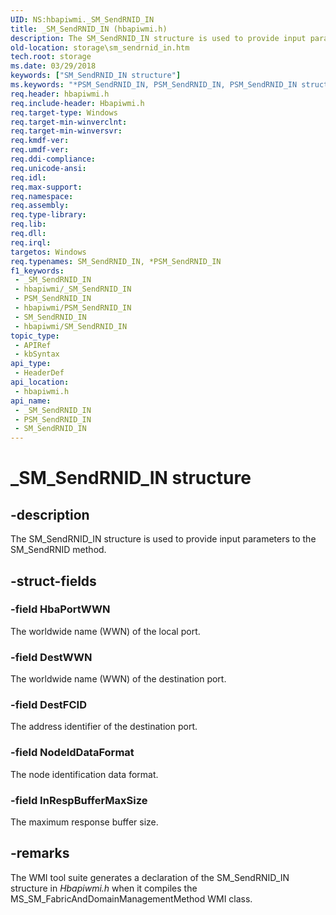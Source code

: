 ```yaml
---
UID: NS:hbapiwmi._SM_SendRNID_IN
title: _SM_SendRNID_IN (hbapiwmi.h)
description: The SM_SendRNID_IN structure is used to provide input parameters to the SM_SendRNID method.
old-location: storage\sm_sendrnid_in.htm
tech.root: storage
ms.date: 03/29/2018
keywords: ["SM_SendRNID_IN structure"]
ms.keywords: "*PSM_SendRNID_IN, PSM_SendRNID_IN, PSM_SendRNID_IN structure pointer [Storage Devices], SM_SendRNID_IN, SM_SendRNID_IN structure [Storage Devices], _SM_SendRNID_IN, hbapiwmi/PSM_SendRNID_IN, hbapiwmi/SM_SendRNID_IN, storage.sm_sendrnid_in, structs-Fibre_61452dff-7706-4a0a-838a-5220f7117668.xml"
req.header: hbapiwmi.h
req.include-header: Hbapiwmi.h
req.target-type: Windows
req.target-min-winverclnt: 
req.target-min-winversvr: 
req.kmdf-ver: 
req.umdf-ver: 
req.ddi-compliance: 
req.unicode-ansi: 
req.idl: 
req.max-support: 
req.namespace: 
req.assembly: 
req.type-library: 
req.lib: 
req.dll: 
req.irql: 
targetos: Windows
req.typenames: SM_SendRNID_IN, *PSM_SendRNID_IN
f1_keywords:
 - _SM_SendRNID_IN
 - hbapiwmi/_SM_SendRNID_IN
 - PSM_SendRNID_IN
 - hbapiwmi/PSM_SendRNID_IN
 - SM_SendRNID_IN
 - hbapiwmi/SM_SendRNID_IN
topic_type:
 - APIRef
 - kbSyntax
api_type:
 - HeaderDef
api_location:
 - hbapiwmi.h
api_name:
 - _SM_SendRNID_IN
 - PSM_SendRNID_IN
 - SM_SendRNID_IN
---
```


# _SM_SendRNID_IN structure


## -description

The SM_SendRNID_IN structure is used to provide input parameters to the SM_SendRNID method.

## -struct-fields

### -field HbaPortWWN

The worldwide name (WWN) of the local port.

### -field DestWWN

The worldwide name (WWN) of the destination port.

### -field DestFCID

The address identifier of the destination port.

### -field NodeIdDataFormat

The node identification data format.

### -field InRespBufferMaxSize

The maximum response buffer size.

## -remarks

The WMI tool suite generates a declaration of the SM_SendRNID_IN structure in <i>Hbapiwmi.h</i> when it compiles the MS_SM_FabricAndDomainManagementMethod WMI class.

